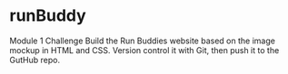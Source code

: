 # runBuddy
 Module 1 Challenge
Build the Run Buddies website based on the image mockup in HTML and CSS.
Version control it with Git, then push it to the GutHub repo.